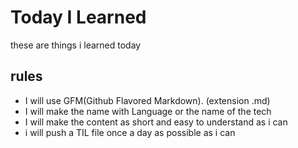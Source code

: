 # Today I Learned

 these are things i learned today

## rules

- I will use GFM(Github Flavored Markdown). (extension .md)
- I will make the name with Language or the name of the tech
- I will make the content as short and easy to understand as i can
- i will push a TIL file once a day as possible as i can
